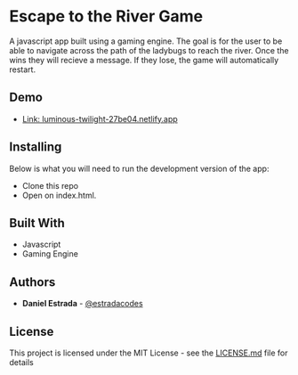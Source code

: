 # Escape to the River Game

A javascript app built using a gaming engine. The goal is for the user to be able to navigate across the path of the ladybugs to reach the river. Once the wins they will recieve a message. If they lose, the game will automatically restart.

## Demo
* [Link: luminous-twilight-27be04.netlify.app](http://luminous-twilight-27be04.netlify.app)

## Installing

Below is what you will need to run the development version of the app:

* Clone this repo
* Open on index.html.

## Built With

* Javascript
* Gaming Engine

## Authors

* **Daniel Estrada** - [@estradacodes](https://github.com/estradacodes)

## License

This project is licensed under the MIT License - see the [LICENSE.md](LICENSE.md) file for details




